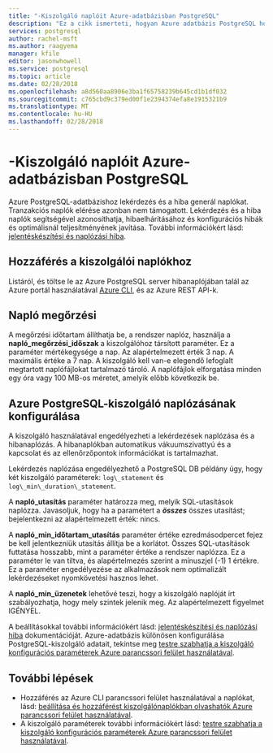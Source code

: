 ```yaml
---
title: "-Kiszolgáló naplóit Azure-adatbázisban PostgreSQL"
description: "Ez a cikk ismerteti, hogyan Azure adatbázis PostgreSQL hoz létre a lekérdezés és a hiba naplókat, és hogyan jelentkezzen az adatmegőrzési van konfigurálva."
services: postgresql
author: rachel-msft
ms.author: raagyema
manager: kfile
editor: jasonwhowell
ms.service: postgresql
ms.topic: article
ms.date: 02/28/2018
ms.openlocfilehash: a8d560aa8906e3ba1f65758239b645cd1b1df032
ms.sourcegitcommit: c765cbd9c379ed00f1e2394374efa8e1915321b9
ms.translationtype: MT
ms.contentlocale: hu-HU
ms.lasthandoff: 02/28/2018
---
```

# <a name="server-logs-in-azure-database-for-postgresql"></a>-Kiszolgáló naplóit Azure-adatbázisban PostgreSQL 
Azure PostgreSQL-adatbázishoz lekérdezés és a hiba generál naplókat. Tranzakciós naplók elérése azonban nem támogatott. Lekérdezés és a hiba naplók segítségével azonosíthatja, hibaelhárításához és konfigurációs hibák és optimálisnál teljesítményének javítása. További információkért lásd: [jelentéskészítési és naplózási hiba](https://www.postgresql.org/docs/9.6/static/runtime-config-logging.html).

## <a name="access-server-logs"></a>Hozzáférés a kiszolgálói naplókhoz
Listáról, és töltse le az Azure PostgreSQL server hibanaplójában talál az Azure portál használatával [Azure CLI](howto-configure-server-logs-using-cli.md), és az Azure REST API-k.

## <a name="log-retention"></a>Napló megőrzési
A megőrzési időtartam állíthatja be, a rendszer naplóz, használja a **napló\_megőrzési\_időszak** a kiszolgálóhoz társított paraméter. Ez a paraméter mértékegysége a nap. Az alapértelmezett érték 3 nap. A maximális értéke a 7 nap. A kiszolgáló kell van-e elegendő lefoglalt megtartott naplófájlokat tartalmazó tároló.
A naplófájlok elforgatása minden egy óra vagy 100 MB-os méretet, amelyik előbb következik be.

## <a name="configure-logging-for-azure-postgresql-server"></a>Azure PostgreSQL-kiszolgáló naplózásának konfigurálása
A kiszolgáló használatával engedélyezheti a lekérdezések naplózása és a hibanaplózás. A hibanaplókban automatikus vákuumszivattyú és a kapcsolat és az ellenőrzőpontok információkat is tartalmazhat.

Lekérdezés naplózása engedélyezhető a PostgreSQL DB példány úgy, hogy két kiszolgáló paraméterek: `log\_statement` és `log\_min\_duration\_statement`.

A **napló\_utasítás** paraméter határozza meg, melyik SQL-utasítások naplózza. Javasoljuk, hogy ha a paramétert a ***összes*** összes utasítást; bejelentkezni az alapértelmezett érték: nincs.

A **napló\_min\_időtartam\_utasítás** paraméter értéke ezredmásodpercet fejez be kell jelentkezniük utasítás állítja be a korlátot. Összes SQL-utasítások futtatása hosszabb, mint a paraméter értéke a rendszer naplózza. Ez a paraméter le van tiltva, és alapértelmezés szerint a mínuszjel (-1) 1 értékre. Ez a paraméter engedélyezése az alkalmazások nem optimalizált lekérdezéseket nyomkövetési hasznos lehet.

A **napló\_min\_üzenetek** lehetővé teszi, hogy a kiszolgáló naplóját írt szabályozhatja, hogy mely szintek jelenik meg. Az alapértelmezett figyelmet IGÉNYEL. 

A beállításokkal további információkért lásd: [jelentéskészítési és naplózási hiba](https://www.postgresql.org/docs/9.6/static/runtime-config-logging.html) dokumentációját. Azure-adatbázis különösen konfigurálása PostgreSQL-kiszolgáló adatait, tekintse meg [testre szabhatja a kiszolgáló konfigurációs paraméterek Azure parancssori felület használatával](howto-configure-server-parameters-using-cli.md).

## <a name="next-steps"></a>További lépések
- Hozzáférés az Azure CLI parancssori felület használatával a naplókat, lásd: [beállítása és hozzáférést kiszolgálónaplókban olvashatók Azure parancssori felület használatával](howto-configure-server-logs-using-cli.md).
- A kiszolgáló paraméterek további információkért lásd: [testre szabhatja a kiszolgáló konfigurációs paraméterek Azure parancssori felület használatával](howto-configure-server-parameters-using-cli.md).

